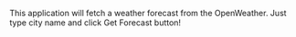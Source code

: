 This application will fetch a weather forecast from the OpenWeather. Just type city name and click Get Forecast button!
